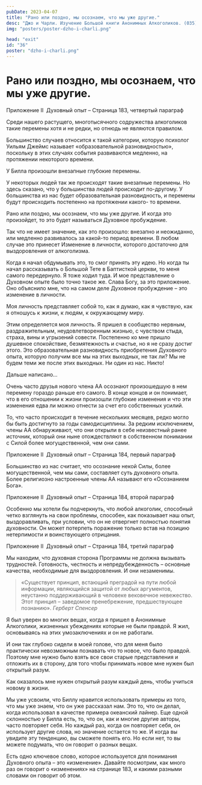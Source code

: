 ```yaml
---
pubDate: 2023-04-07
title: "Рано или поздно, мы осознаем, что мы уже другие."
desc: "Джо и Чарли. Изучение Большой книги Анонимных Алкоголиков. (035)"
img: "posters/poster-dzho-i-charli.png"

head: "exit"
id: "36"
poster: "dzho-i-charli.png"
---
```


# Рано или поздно, мы осознаем, что мы уже другие.

Приложение II  Духовный опыт – Страница 183, четвертый параграф

Среди нашего растущего, многотысячного содружества алкоголиков такие перемены хотя и не редки, но отнюдь не являются правилом.

Большинство случаев относится к такой категории, которую психолог Уильям Джеймс называет «образовательной разновидностью», поскольку в этих случаях события развиваются медленно, на протяжении некоторого времени.

У Билла произошли внезапные глубокие перемены.

У некоторых людей так же происходят такие внезапные перемены. Но здесь сказано, что у большинства людей происходит по-другому. У большинства из нас будет образовательная разновидность, и перемены будут происходить постепенно на протяжении какого- то времени.

Рано или поздно, мы осознаем, что мы уже другие. И когда это произойдет, то это будет называться Духовное пробуждение.

Так что не имеет значение, как это произошло: внезапно и неожиданно, или медленно развивалось за какой-то период времени. В любом случае это принесет Изменение в личности, которого достаточно для выздоровления от алкоголизма.

Когда я начал обдумывать это, то смог принять эту идею. Но когда ты начал рассказывать о Большой Тете в Баптисткой церкви, то меня самого передернуло. Я тоже ходил туда. И мое представление о Духовном опыте было точно такое же. Слава Богу, за это приложение. Оно объяснило мне, что на самом деле Духовное пробуждение – это изменение в личности.

Моя личность представляет собой то, как я думаю, как я чувствую, как я отношусь к жизни, к людям, к окружающему миру.

Этим определяется моя личность. Я пришел в сообщество нервным, раздражительным, неудовлетворенным жизнью, с чувством стыда, страха, вины и угрызений совести. Постепенно ко мне пришло душевное спокойствие, безмятежность и счастье, но я не сразу достиг этого. Это образовательная разновидность приобретения Духовного опыта, которую получим все мы на этих выходных, не так ли? Мы не будем теми же после этих выходных. Ни один из нас. Никто!

Дальше написано…

Очень часто друзья нового члена АА осознают произошедшую в нем перемену гораздо раньше его самого. В конце концов и он понимает, что в его отношении к жизни произошли глубокие изменения и что эти изменения едва ли можно отнести за счет его собственных усилий.

То, что часто происходит в течение нескольких месяцев, редко могло бы быть достигнуто за годы самодисциплины. За редким исключением, члены АА обнаруживают, что они открыли в себе неизвестный ранее источник, который они ныне отождествляют в собственном понимании с Силой более могущественной, чем они сами.

Приложение II  Духовный опыт – Страница 184, первый параграф

Большинство из нас считает, что осознание некой Силы, более могущественной, чем мы сами, составляет суть духовного опыта. Более религиозно настроенные члены АА называют его «Осознанием Бога».

Приложение II  Духовный опыт – Страница 184, второй параграф

Особенно мы хотели бы подчеркнуть, что любой алкоголик, способный четко взглянуть на свои проблемы, способен, как показывает наш опыт, выздоравливать, при условии, что он не отвергнет полностью понятия духовности. Он может потерпеть поражение только встав на позицию нетерпимости и воинствующего отрицания.

Приложение II  Духовный опыт – Страница 184, третий параграф

Мы находим, что духовная сторона Программы не должна вызывать трудностей. Готовность, честность и непредубежденность – основные качества, необходимые для выздоровления. И они незаменимы.

> «Существует принцип, встающий преградой на пути любой информации, являющийся защитой от любых аргументов, неустанно поддерживающий в человеке вековечное невежество. Этот принцип – заведомое пренебрежение, предшествующее познанию».
> <cite>Герберт Спенсер</cite>

Я был уверен во многих вещах, когда я пришел в Анонимные Алкоголики, жизненных убеждениях которые не были правдой. Я жил, основываясь на этих умозаключениях и он не работали.

И они так глубоко сидели в моей голове, что для меня было практически невозможным познавать что то новое, что было правдой. Поэтому мне нужно было взять все свои старые представления и отложить их в сторону, для того чтобы принимать новое мне нужен был открытый разум.

Как оказалось мне нужен открытый разум каждый день, чтобы учиться новому в жизни.

Мы уже усвоили, что Биллу нравится использовать примеры из того, что мы уже знаем, что он уже рассказал нам. Это то, что он делал, когда использовал в качестве примера океанский лайнер. Еще одной склонностью у Билла есть, то, что он, как и многие другие авторы, часто повторяет себя. Но каждый раз, когда он повторяет себя, он использует другие слова, но значение остается то же. И когда вы увидите эту тенденцию, вы сможете понять его. Но если нет, то вы можете подумать, что он говорит о разных вещах.

Есть одно ключевое слово, которое используется для понимания Духовного опыта – это «изменение».
Давайте посмотрим, как много раз он говорит о «изменениях» на странице 183, и какими разными словами он говорит об этом.
